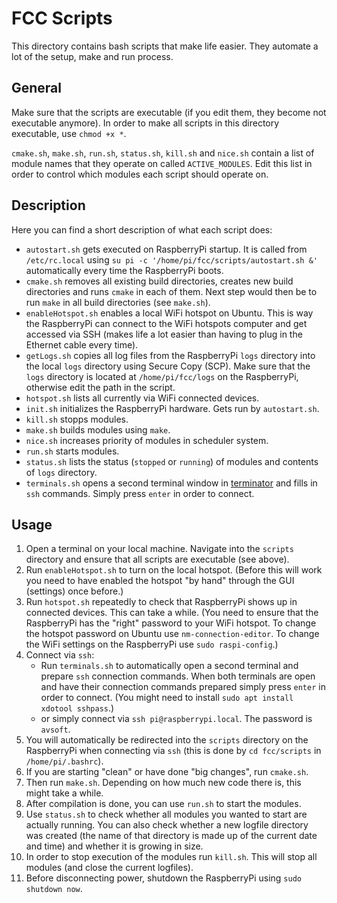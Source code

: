 # FCC Scripts
This directory contains bash scripts that make life easier. They automate a lot of the setup, make and run process.

## General
Make sure that the scripts are executable (if you edit them, they become not executable anymore). In order to make all scripts in this directory executable, use `chmod +x *`.

`cmake.sh`, `make.sh`, `run.sh`, `status.sh`, `kill.sh` and `nice.sh` contain a list of module names that they operate on called `ACTIVE_MODULES`. Edit this list in order to control which modules each script should operate on.

## Description
Here you can find a short description of what each script does:
- `autostart.sh` gets executed on RaspberryPi startup. It is called from `/etc/rc.local` using `su pi -c '/home/pi/fcc/scripts/autostart.sh &'` automatically every time the RaspberryPi boots.
- `cmake.sh` removes all existing build directories, creates new build directories and runs `cmake` in each of them. Next step would then be to run `make` in all build directories (see `make.sh`).
- `enableHotspot.sh` enables a local WiFi hotspot on Ubuntu. This is way the RaspberryPi can connect to the WiFi hotspots computer and get accessed via SSH (makes life a lot easier than having to plug in the Ethernet cable every time).
- `getLogs.sh` copies all log files from the RaspberryPi `logs` directory into the local `logs` directory using Secure Copy (SCP). Make sure that the `logs` directory is located at `/home/pi/fcc/logs` on the RaspberryPi, otherwise edit the path in the script.
- `hotspot.sh` lists all currently via WiFi connected devices.
- `init.sh` initializes the RaspberryPi hardware. Gets run by `autostart.sh`.
- `kill.sh` stopps modules.
- `make.sh` builds modules using `make`.
- `nice.sh` increases priority of modules in scheduler system.
- `run.sh` starts modules.
- `status.sh` lists the status (`stopped` or `running`) of modules and contents of `logs` directory.
- `terminals.sh` opens a second terminal window in [terminator](https://wiki.ubuntuusers.de/Terminator/) and fills in `ssh` commands. Simply press `enter` in order to connect.

## Usage
1. Open a terminal on your local machine. Navigate into the `scripts` directory and ensure that all scripts are executable (see above).
2. Run `enableHotspot.sh` to turn on the local hotspot. (Before this will work you need to have enabled the hotspot "by hand" through the GUI (settings) once before.)
3. Run `hotspot.sh` repeatedly to check that RaspberryPi shows up in connected devices. This can take a while. (You need to ensure that the RaspberryPi has the "right" password to your WiFi hotspot. To change the hotspot password on Ubuntu use `nm-connection-editor`. To change the WiFi settings on the RaspberryPi use `sudo raspi-config`.)
4. Connect via `ssh`:
	- Run `terminals.sh` to automatically open a second terminal and prepare `ssh` connection commands. When both terminals are open and have their connection commands prepared simply press `enter` in order to connect. (You might need to install `sudo apt install xdotool sshpass`.)
	- or simply connect via `ssh pi@raspberrypi.local`. The password is `avsoft`.
5. You will automatically be redirected into the `scripts` directory on the RaspberryPi when connecting via `ssh` (this is done by `cd fcc/scripts` in `/home/pi/.bashrc`).
6. If you are starting "clean" or have done "big changes", run `cmake.sh`.
7. Then run `make.sh`. Depending on how much new code there is, this might take a while.
8. After compilation is done, you can use `run.sh` to start the modules.
9. Use `status.sh` to check whether all modules you wanted to start are actually running. You can also check whether a new logfile directory was created (the name of that directory is made up of the current date and time) and whether it is growing in size.
10. In order to stop execution of the modules run `kill.sh`. This will stop all modules (and close the current logfiles).
11. Before disconnecting power, shutdown the RaspberryPi using `sudo shutdown now`.
